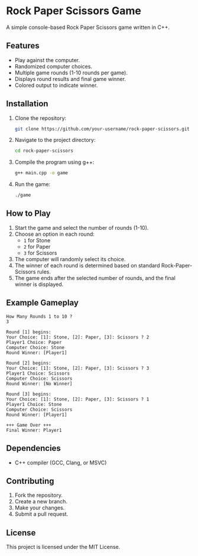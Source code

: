 # Rock Paper Scissors Game

A simple console-based Rock Paper Scissors game written in C++.

## Features
- Play against the computer.
- Randomized computer choices.
- Multiple game rounds (1-10 rounds per game).
- Displays round results and final game winner.
- Colored output to indicate winner.

## Installation
1. Clone the repository:
   ```sh
   git clone https://github.com/your-username/rock-paper-scissors.git
   ```
2. Navigate to the project directory:
   ```sh
   cd rock-paper-scissors
   ```
3. Compile the program using g++:
   ```sh
   g++ main.cpp -o game
   ```
4. Run the game:
   ```sh
   ./game
   ```

## How to Play
1. Start the game and select the number of rounds (1-10).
2. Choose an option in each round:
   - `1` for Stone
   - `2` for Paper
   - `3` for Scissors
3. The computer will randomly select its choice.
4. The winner of each round is determined based on standard Rock-Paper-Scissors rules.
5. The game ends after the selected number of rounds, and the final winner is displayed.

## Example Gameplay
```
How Many Rounds 1 to 10 ?
3

Round [1] begins:
Your Choice: [1]: Stone, [2]: Paper, [3]: Scissors ? 2
Player1 Choice: Paper
Computer Choice: Stone
Round Winner: [Player1]

Round [2] begins:
Your Choice: [1]: Stone, [2]: Paper, [3]: Scissors ? 3
Player1 Choice: Scissors
Computer Choice: Scissors
Round Winner: [No Winner]

Round [3] begins:
Your Choice: [1]: Stone, [2]: Paper, [3]: Scissors ? 1
Player1 Choice: Stone
Computer Choice: Scissors
Round Winner: [Player1]

+++ Game Over +++
Final Winner: Player1
```

## Dependencies
- C++ compiler (GCC, Clang, or MSVC)

## Contributing
1. Fork the repository.
2. Create a new branch.
3. Make your changes.
4. Submit a pull request.

## License
This project is licensed under the MIT License.
